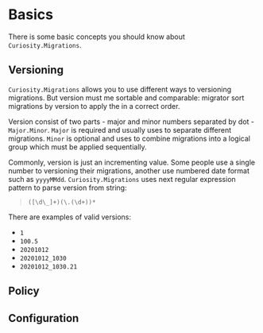 # Basics

There is some basic concepts you should know about `Curiosity.Migrations`.

## Versioning 

`Curiosity.Migrations` allows you to use different ways to versioning migrations. But version must me sortable and comparable: migrator sort migrations by version to apply the in a correct order.

Version consist of two parts - major and minor numbers separated by dot - `Major.Minor`.
`Major` is required and usually uses to separate different migrations. `Minor` is optional and uses to combine migrations into a logical group which must be applied sequentially.

Commonly, version is just an incrementing value. Some people use a single number to versioning their migrations, another use numbered date format such as `yyyyMMdd`. `Curiosity.Migrations` uses next regular expression pattern to parse version from string:

> `([\d\_]+)(\.(\d+))*`

There are examples of valid versions:

- `1` 
- `100.5` 
- `20201012` 
- `20201012_1030` 
- `20201012_1030.21` 

## Policy 

## Configuration

